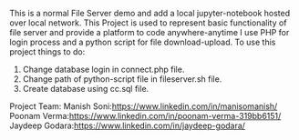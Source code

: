 ﻿This is a normal File Server demo and add a local jupyter-notebook hosted over local network.
This Project is used to represent basic functionality of file server and provide a platform to code anywhere-anytime
I use PHP for login process and a python script for file download-upload.
To use this project things to do:
1. Change database login in connect.php file.
2. Change path of python-script file in fileserver.sh file.
3. Create database using cc.sql file.

Project Team:
Manish Soni:https://www.linkedin.com/in/manisomanish/
Poonam Verma:https://www.linkedin.com/in/poonam-verma-319bb6151/
Jaydeep Godara:https://www.linkedin.com/in/jaydeep-godara/
